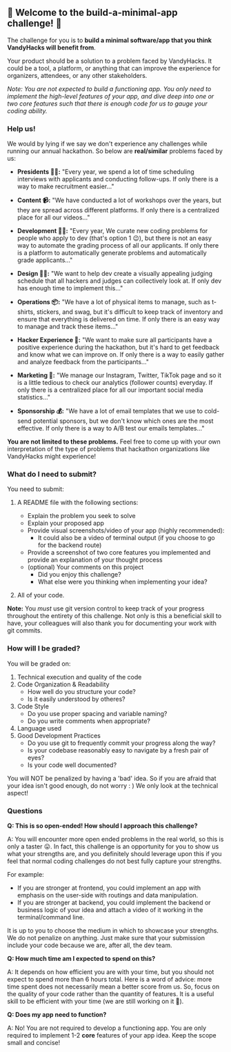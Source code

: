 ## 🚀 Welcome to the build-a-minimal-app challenge! 🚀

The challenge for you is to **build a minimal software/app that you think VandyHacks will benefit from**.

Your product should be a solution to a problem faced by VandyHacks. It could be a tool, a platform, or anything that can improve the experience for organizers, attendees, or any other stakeholders.

_Note: You are not expected to build a functioning app. You only need to implement the high-level features of your app, and dive deep into one or two core features such that there is enough code for us to gauge your coding ability._

### Help us!

We would by lying if we say we don't experience any challenges while running our annual hackathon. So below are **real/similar** problems faced by us:

-   **Presidents 🧑‍🏫:** "Every year, we spend a lot of time scheduling interviews with applicants and conducting follow-ups. If only there is a way to make recruitment easier..."

-   **Content 📹:** "We have conducted a lot of workshops over the years, but they are spread across different platforms. If only there is a centralized place for all our videos..."

-   **Development 🧑‍💻:** "Every year, We curate new coding problems for people who apply to dev (that's option 1 😉), but there is not an easy way to automate the grading process of all our applicants. If only there is a platform to automatically generate problems and automatically grade applicants..."

-   **Design 🧑‍🎨:** "We want to help dev create a visually appealing judging schedule that all hackers and judges can collectively look at. If only dev has enough time to implement this..."

-   **Operations 📦:** "We have a lot of physical items to manage, such as t-shirts, stickers, and swag, but it's difficult to keep track of inventory and ensure that everything is delivered on time. If only there is an easy way to manage and track these items..."

-   **Hacker Experience 🤹:** "We want to make sure all participants have a positive experience during the hackathon, but it's hard to get feedback and know what we can improve on. If only there is a way to easily gather and analyze feedback from the participants..."

-   **Marketing 📣:** "We manage our Instagram, Twitter, TikTok page and so it is a little tedious to check our analytics (follower counts) everyday. If only there is a centralized place for all our important social media statistics..."

-   **Sponsorship 💰:** "We have a lot of email templates that we use to cold-send potential sponsors, but we don't know which ones are the most effective. If only there is a way to A/B test our emails templates..."

**You are not limited to these problems.** Feel free to come up with your own interpretation of the type of problems that hackathon organizations like VandyHacks might experience!

### What do I need to submit?

You need to submit:

1.  A README file with the following sections:

    -   Explain the problem you seek to solve
    -   Explain your proposed app
    -   Provide visual screenshots/video of your app (highly recommended):
        -   It could also be a video of terminal output (if you choose to go for the backend route)
    -   Provide a screenshot of two core features you implemented and provide an explanation of your thought process
    -   (optional) Your comments on this project
        -   Did you enjoy this challenge?
        -   What else were you thinking when implementing your idea?

2.  All of your code.

**Note:** You _must_ use git version control to keep track of your progress throughout the entirety of this challenge. Not only is this a beneficial skill to have, your colleagues will also thank you for documenting your work with git commits.

### How will I be graded?

You will be graded on:

1. Technical execution and quality of the code
2. Code Organization & Readability
    - How well do you structure your code?
    - Is it easily understood by otheres?
3. Code Style
    - Do you use proper spacing and variable naming?
    - Do you write comments when appropriate?
4. Language used
5. Good Development Practices
    - Do you use git to frequently commit your progress along the way?
    - Is your codebase reasonably easy to navigate by a fresh pair of eyes?
    - Is your code well documented?

You will NOT be penalized by having a 'bad' idea. So if you are afraid that your idea isn't good enough, do not worry : ) We only look at the technical aspect!

### Questions

**Q: This is so open-ended! How should I approach this challenge?**

A: You will encounter more open ended problems in the real world, so this is only a taster 😛. In fact, this challenge is an opportunity for you to show us what your strengths are, and you definitely should leverage upon this if you feel that normal coding challenges do not best fully capture your strengths.

For example:

-   If you are stronger at frontend, you could implement an app with emphasis on the user-side with routings and data manipulation.
-   If you are stronger at backend, you could implement the backend or business logic of your idea and attach a video of it working in the terminal/command line.

It is up to you to choose the medium in which to showcase your strengths. We do not penalize on anything. Just make sure that your submission include your code because we are, after all, the dev team.

**Q: How much time am I expected to spend on this?**

A: It depends on how efficient you are with your time, but you should not expect to spend more than 6 hours total. Here is a word of advice: more time spent does not necessarily mean a better score from us. So, focus on the quality of your code rather than the quantity of features. It is a useful skill to be efficient with your time (we are still working on it 🥲).

**Q: Does my app need to function?**

A: No! You are not required to develop a functioning app. You are only required to implement 1-2 **core** features of your app idea. Keep the scope small and concise!
